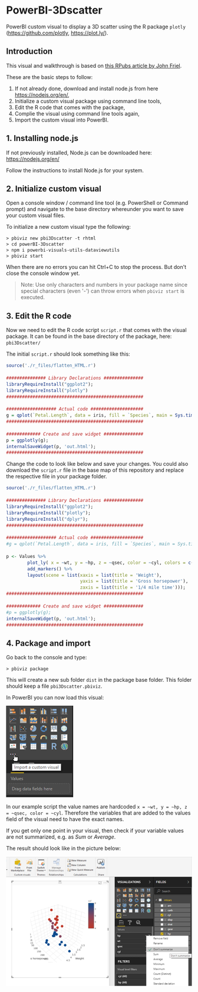 # PowerBI-3Dscatter
PowerBI custom visual to display a 3D scatter using the R package `plotly` (<https://github.com/plotly>, <https://plot.ly/>).

## Introduction

This visual and walkthrough is based on [this RPubs article by John Friel](https://rpubs.com/jpf5046/313759). 

These are the basic steps to follow:

1. If not already done, download and install node.js from here <https://nodejs.org/en/>,
2. Initialize a custom visual package using command line tools,
3. Edit the R code that comes with the package,
4. Complie the visual using command line tools again,
5. Import the custom visual into PowerBI.

## 1. Installing node.js
If not previously installed, Node.js can be downloaded here: <https://nodejs.org/en/>

Follow the instructions to install Node.js for your system.

## 2. Initialize custom visual

Open a console window / command line tool (e.g. PowerShell or Command prompt) and navigate to the base directory whereunder you want to save your custom visual files.

To initialize a new custom visual type the following:

```ShellSession
> pbiviz new pbi3Dscatter -t rhtml
> cd powerBI-3Dscatter
> npm i powerbi-visuals-utils-dataviewutils
> pbiviz start
```

When there are no errors you can hit Ctrl+C to stop the process. But don't close the console window yet.

> Note: Use only characters and numbers in your package name since special characters (even '-') can throw errors when `pbiviz start` is executed.


## 3. Edit the R code
Now we need to edit the R code script `script.r` that comes with the visual package. It  can be found in the base directory of the package, here: `pbi3Dscatter/`

The initial `script.r` should look something like this:

```R
source('./r_files/flatten_HTML.r')

############### Library Declarations ###############
libraryRequireInstall("ggplot2");
libraryRequireInstall("plotly")
####################################################

################### Actual code ####################
g = qplot(`Petal.Length`, data = iris, fill = `Species`, main = Sys.time());
####################################################

############# Create and save widget ###############
p = ggplotly(g);
internalSaveWidget(p, 'out.html');
####################################################
```

Change the code to look like below and save your changes. You could also download the `script.r` file in the base map of this repository and replace the respective file in your package folder.

```R
source('./r_files/flatten_HTML.r')

############### Library Declarations ###############
libraryRequireInstall("ggplot2");
libraryRequireInstall("plotly");
libraryRequireInstall("dplyr");
####################################################

################### Actual code ####################
#g = qplot(`Petal.Length`, data = iris, fill = `Species`, main = Sys.time());

p <- Values %>%
        plot_ly( x = ~wt, y = ~hp, z = ~qsec, color = ~cyl, colors = c('#BF382A', '#0C4B8E')) %>%
        add_markers() %>%
        layout(scene = list(xaxis = list(title = 'Weight'),
                            yaxis = list(title = 'Gross horsepower'),
                            zaxis = list(title = '1/4 mile time')));
####################################################

############# Create and save widget ###############
#p = ggplotly(g);
internalSaveWidget(p, 'out.html');
####################################################
```

## 4. Package and import
Go back to the console and type:
```ShellSession
> pbiviz package
```

This will create a new sub folder `dist` in the package base folder.
This folder should keep a file `pbi3Dscatter.pbiviz`.

In PowerBI you can now load this visual:

![Import custom visual](images/pbi_import.png "Import custom visual")

In our example script the value names are hardcoded ```x = ~wt, y = ~hp, z = ~qsec, color = ~cyl```.
Therefore the variables that are added to the values field of the visual need to have the exact names.

If you get only one point in your visual, then check if your variable values are not summarized, e.g. as _Sum_ or _Average_.

The result should look like in the picture below:

![Import custom visual](images/result.png "Import custom visual")
